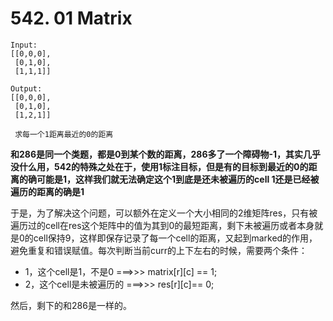 # 542. 01 Matrix
```
Input:
[[0,0,0],
 [0,1,0],
 [1,1,1]]

Output:
[[0,0,0],
 [0,1,0],
 [1,2,1]]
 
 求每一个1距离最近的0的距离
 ```
 
 **和286是同一个类题，都是0到某个数的距离，286多了一个障碍物-1，其实几乎没什么用，542的特殊之处在于，使用1标注目标，但是有的目标到最近的0的距离的确可能是1，这样我们就无法确定这个1到底是还未被遍历的cell 1还是已经被遍历的距离的确是1**
 
 于是，为了解决这个问题，可以额外在定义一个大小相同的2维矩阵res，只有被遍历过的cell在res这个矩阵中的值为其到0的最短距离，剩下未被遍历或者本身就是0的cell保持9，这样即保存记录了每一个cell的距离，又起到marked的作用，避免重复和错误赋值。每次判断当前curr的上下左右的时候，需要两个条件：
 * 1，这个cell是1，不是0 ===>>> matrix[r][c] == 1;
 * 2，这个cell是未被遍历的 ===>>> res[r][c]== 0;
 
 然后，剩下的和286是一样的。
